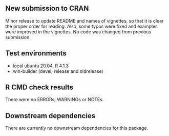 ## New submission to CRAN

Minor release to update README and names of vignettes, so that it is clear the proper order for reading. Also, some typos were fixed and examples were improved in the vignettes. No code was changed from previous submission.

## Test environments
* local ubuntu 20.04, R 4.1.3
* win-builder (devel, release and oldrelease)

## R CMD check results
There were no ERRORs, WARNINGs or NOTEs.

## Downstream dependencies
There are currently no downstream dependencies for this package.
